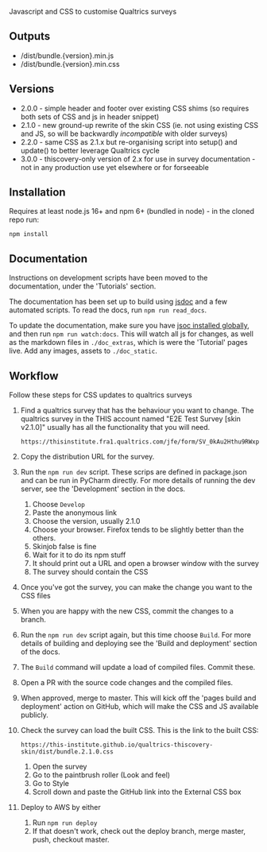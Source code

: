 Javascript and CSS to customise Qualtrics surveys

## Outputs

- /dist/bundle.{version}.min.js
- /dist/bundle.{version}.min.css

## Versions

- 2.0.0 - simple header and footer over existing CSS shims (so requires both sets of CSS and js in header snippet)
- 2.1.0 - new ground-up rewrite of the skin CSS (ie. not using existing CSS and JS, so will be backwardly _incompatible_ with older surveys)
- 2.2.0 - same CSS as 2.1.x but re-organising script into setup() and update() to better leverage Qualtrics cycle
- 3.0.0 - thiscovery-only version of 2.x for use in survey documentation - not in any production use yet elsewhere or for forseeable

## Installation

Requires at least node.js 16+ and npm 6+ (bundled in node) - in the cloned repo run:

```npm install ```

## Documentation

Instructions on development scripts have been moved to the documentation, under the 'Tutorials' section.

The documentation has been set up to build using [jsdoc](https://jsdoc.app) and a few automated scripts.  To read the docs, run `npm run read_docs`.

To update the documentation, make sure you have [jsoc installed globally](https://github.com/jsdoc/jsdoc#installation-and-usage),
and then run `npm run watch:docs`. This will watch all js for changes, as well as the markdown files in `./doc_extras`,
which is were the 'Tutorial' pages live.  Add any images, assets to `./doc_static`.

## Workflow

Follow these steps for CSS updates to qualtrics surveys

1. Find a qualtrics survey that has the behaviour you want to change.
  The qualtrics survey in the THIS account named "E2E Test Survey [skin v2.1.0]"
  usually has all the functionality that you will need.

       https://thisinstitute.fra1.qualtrics.com/jfe/form/SV_0kAu2Hthu9RWxpQ
2. Copy the distribution URL for the survey.
3. Run the `npm run dev` script. These scrips are defined in package.json and 
  can be run in PyCharm directly. For more details of running the dev server,
  see the 'Development' section in the docs.  
   1. Choose `Develop`
   2. Paste the anonymous link
   3. Choose the version, usually 2.1.0
   4. Choose your browser. Firefox tends to be slightly better than the others.
   5. Skinjob false is fine
   6. Wait for it to do its npm stuff
   7. It should print out a URL and open a browser window with the survey
   8. The survey should contain the CSS
4. Once you've got the survey, you can make the change you want to the CSS files
5. When you are happy with the new CSS, commit the changes to a branch.
6. Run the `npm run dev` script again, but this time choose `Build`. For more 
  details of building and deploying see the 'Build and deployment' section of 
  the docs.
7. The `Build` command will update a load of compiled files. Commit these. 
8. Open a PR with the source code changes and the compiled files.
9. When approved, merge to master. This will kick off the 'pages build and 
  deployment' action on GitHub, which will make the CSS and JS available
  publicly.
10. Check the survey can load the built CSS. This is the link to the built CSS:

        https://this-institute.github.io/qualtrics-thiscovery-skin/dist/bundle.2.1.0.css
    1. Open the survey
    2. Go to the paintbrush roller (Look and feel)
    3. Go to Style
    4. Scroll down and paste the GitHub link into the External CSS box
11. Deploy to AWS by either
    1. Run `npm run deploy`
    2. If that doesn't work, check out the deploy branch, merge master, push,
      checkout master.